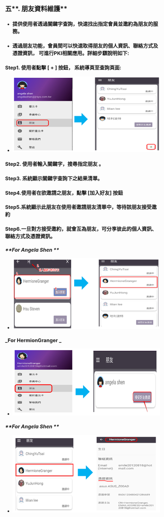 ## 五**. 朋友資料維護**

* ### 提供使用者透過關鍵字查詢，快速找出指定會員並邀約為朋友的服務。
* ### 透過朋友功能，會員間可以快速取得朋友的個人資訊、聯絡方式及憑證資訊， 可進行PKI相關應用。詳細步驟說明如下:

### Step1. 使用者點擊 \[ + \] 按鈕， 系統導頁至查詢頁面:

* ![](/assets/friend_01.png)

### Step2. 使用者輸入關鍵字，搜尋指定朋友 。

### Step3. 系統顯示關鍵字查詢下之結果清單。

### Step4.使用者在欲邀請之朋友，點擊  \[加入好友\] 按鈕

### Step5.系統顯示此朋友在使用者邀請朋友清單中，等待該朋友接受邀約

### Step6.一旦對方接受邀約，就會互為朋友，可分享彼此的個人資訊、聯絡方式及憑證資訊。

### _**For Angela Shen **_

* ![](/assets/邀請清單1.png)

### _For HermionGranger  _

* ![](/assets/H_menu2_forfriend.png)

   

### _**For Angela Shen **_

*  ![](/assets/friend_final.png)






















